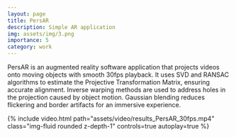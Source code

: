 ```yaml
---
layout: page
title: PersAR
description: Simple AR application
img: assets/img/3.png
importance: 5
category: work
---
```


PersAR is an augmented reality software application that projects videos onto moving objects with smooth 30fps playback. It uses SVD and RANSAC algorithms to estimate the Projective Transformation Matrix, ensuring accurate alignment. Inverse warping methods are used to address holes in the projection caused by object motion. Gaussian blending reduces flickering and border artifacts for an immersive experience. 

<div class="row">
    <div class="caption">
        {% include video.html path="assets/video/results_PersAR_30fps.mp4" class="img-fluid rounded z-depth-1" controls=true autoplay=true %}
    </div>
</div>
